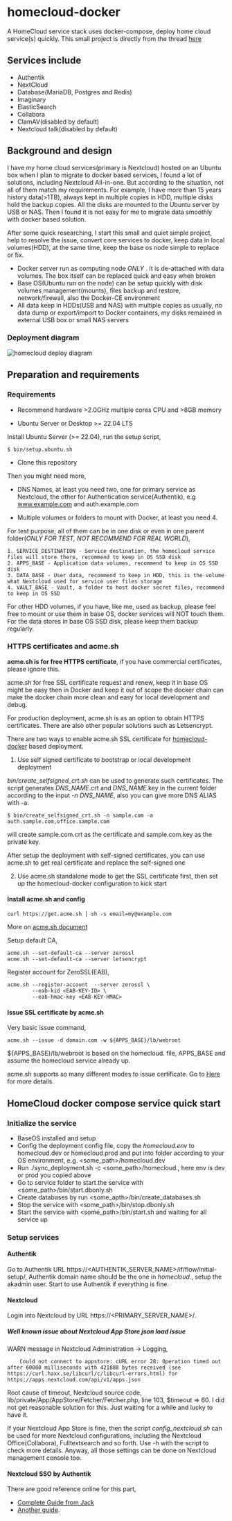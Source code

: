 homecloud-docker
=========================
A HomeCloud service stack uses docker-compose,  deploy home cloud service(s) quickly.
This small project is directly from the thread [here](https://www.reddit.com/r/selfhosted/comments/103tbd3/comment/j95zp9b/?utm_source=share&utm_medium=web2x&context=3 )

## Services include

* Authentik
* NextCloud
* Database(MariaDB, Postgres and Redis)
* Imaginary
* ElasticSearch
* Collabora
* ClamAV(disabled by default)
* Nextcloud talk(disabled by default)

## Background and design

I have my home cloud services(primary is Nextcloud) hosted on an Ubuntu box when I plan to migrate to docker based services, I found a lot of solutions, including Nextcloud All-in-one. But according to the situation, not all of them match my requirements. For example, I have more than 15 years history data(>1TB), always kept in multiple copies in HDD, multiple disks hold the backup copies. All the disks are mounted to the Ubuntu server by USB or NAS. Then I found it is not easy for me to migrate data smoothly with docker based solution.

After some quick researching, I start this small and quiet simple project, help to resolve the issue, convert core services to docker, keep data in local volumes(HDD), at the same time, keep the base os node simple to replace or fix.

* Docker server run as computing node _ONLY_ . It is de-attached with data volumes. The box itself can be replaced quick and easy when broken
* Base OS(Ubuntu run on the node) can be setup quickly with disk volumes management(mounts), files backup and restore, network/firewall, also the Docker-CE environment
* All data keep in HDDs(USB and NAS) with multiple copies as usually, no data dump or export/import to Docker containers, my disks remained in external USB box or small NAS servers

### Deployment diagram

![homecloud deploy diagram](docs/homecloud-docker-diagram.drawio.png)

## Preparation and requirements

### Requirements

* Recommend hardware >2.0GHz multiple cores CPU and >8GB memory

* Ubuntu Server or Desktop >= 22.04 LTS

Install Ubuntu Server (>= 22.04), run the setup script,

```
$ bin/setup.ubuntu.sh
```

* Clone this repository

Then you might need more,

* DNS Names, at least you need two, one for primary service as Nextcloud, the other for Authentication service(Authentik), e.g www.example.com and auth.example.com

* Multiple volumes or folders to mount with Docker, at least you need 4. 

For test purpose, all of them can be in one disk or even in one parent folder(*ONLY FOR TEST, NOT RECOMMEND FOR REAL WORLD*),

    1. SERVICE_DESTINATION - Service destination, the homecloud service files will store there, recommend to keep in OS SSD disk
    2. APPS_BASE - Application data volumes, recommend to keep in OS SSD disk
    3. DATA_BASE - User data, recommend to keep in HDD, this is the volume what Nextcloud used for service user files storage
    4. VAULT_BASE - Vault, a folder to host docker secret files, recommend to keep in OS SSD

For other HDD volumes, if you have, like me, used as backup, please feel free to mount or use them in base OS, docker services will NOT touch them.
For the data stores in base OS SSD disk, please keep them backup regularly.

### HTTPS certificates and acme.sh

**acme.sh is for free HTTPS certificate**, if you have commercial certificates, please ignore this.

acme.sh for free SSL certificate request and renew, keep it in base OS might be easy then in Docker and keep it out of scope the docker chain can make the docker chain more clean and easy for local development and debug.

For production deployment, acme.sh is as an option to obtain HTTPS certificates. There are also other popular solutions such as Letsencrypt.

There are two ways to enable acme.sh SSL certificate for [homecloud-docker](https://github.com/a3linux/homecloud-docker) based deployment.

1. Use self signed certificate to bootstrap or local development deployment

*bin/create_selfsigned_crt.sh* can be used to generate such certificates. The script generates *DNS_NAME*.crt and *DNS_NAME*.key in the current folder according to the input *-n DNS_NAME*, also you can give more DNS ALIAS with -a.

```
$ bin/create_selfsigned_crt.sh -n sample.com -a auth.sample.com,office.sample.com 
```
will create sample.com.crt as the certificate and sample.com.key as the private key.

After setup the deployment with self-signed certificates, you can use acme.sh to get real certificate and replace the self-signed one

2. Use acme.sh standalone mode to get the SSL certificate first, then set up the homecloud-docker configuration to kick start

#### Install acme.sh and config

```
curl https://get.acme.sh | sh -s email=my@example.com
```

More on [acme.sh document](https://github.com/acmesh-official/acme.sh/wiki/How-to-install)

Setup default CA, 

```
acme.sh --set-default-ca --server zerossl
acme.sh --set-default-ca --server letsencrypt
```

Register account for ZeroSSL(EAB),

```
acme.sh --register-account  --server zerossl \
        --eab-kid <EAB-KEY-ID> \
        --eab-hmac-key <EAB-KEY-HMAC>
```

#### Issue SSL certificate by acme.sh

Very basic issue command, 

```
acme.sh --issue -d domain.com -w ${APPS_BASE}/lb/webroot
```

${APPS_BASE}/lb/webroot is based on the homecloud.<env> file, APPS_BASE and assume the homecloud service already up.

acme.sh supports so many different modes to issue certificate. Go to [Here](https://github.com/acmesh-official/acme.sh) for more details.


## HomeCloud docker compose service quick start

### Initialize the service

* BaseOS installed and setup
* Config the deployment config file, copy the _homecloud.env_ to homecloud.dev or homecloud.prod and put into folder according to your OS environment, e.g. <some_path>/homecloud.dev
* Run ./sync_deployment.sh -c <some_path>/homecloud.<env>, here env is dev or prod you copied above
* Go to service folder to start the service with <some_path>/bin/start.dbonly.sh 
* Create databases by run <some_apth>/bin/create_databases.sh
* Stop the service with <some_path>/bin/stop.dbonly.sh
* Start the service with <some_path>/bin/start.sh and waiting for all service up

### Setup services

#### Authentik

Go to Authentik URL https://<AUTHENTIK_SERVER_NAME>/if/flow/initial-setup/, Authentik domain name should be the one in _homecloud_.<env>, setup the akadmin user.
Start to use Authentik if everything is fine.

#### Nextcloud

Login into Nextcloud by URL https://<PRIMARY_SERVER_NAME>/.

##### Well known issue about Nextcloud App Store json load issue

WARN message in Nextcloud Administration -> Logging, 

 ```
     Could not connect to appstore: cURL error 28: Operation timed out after 60000 milliseconds with 421888 bytes received (see https://curl.haxx.se/libcurl/c/libcurl-errors.html) for https://apps.nextcloud.com/api/v1/apps.json
 ```

 Root cause of timeout, Nextcloud source code, lib/private/App/AppStore/Fetcher/Fetcher.php, line 103, $timeout => 60. I did not get reasonable solution for this. Just waiting for a while and lucky to have it.

If your Nextcloud App Store is fine, then the script *config_nextcloud.sh* can be used for more Nextcloud configurations, including the Nextcloud Office(Collabora), Fulltextsearch and so forth. Use -h with the script to check more details. Anyway, all those settings can be done on Nextcloud management console too.

#### Nextcloud SSO by Authentik

There are good reference online for this part, 

* [Complete Guide from Jack](https://blog.cubieserver.de/2022/complete-guide-to-nextcloud-saml-authentication-with-authentik/) 
* [Another guide](https://geekscircuit.com/nextcloud-saml-authentication-with-athentik/).

